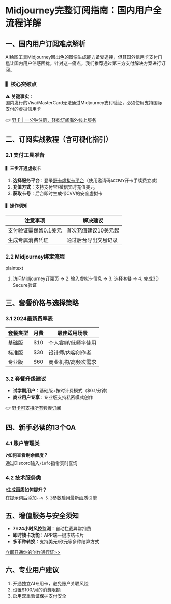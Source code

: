 # Midjourney完整订阅指南：国内用户全流程详解

## 一、国内用户订阅难点解析
AI绘图工具Midjourney因出色的图像生成能力备受追捧，但其国外信用卡支付门槛让国内用户倍感困扰。针对这一痛点，我们推荐通过第三方支付解决方案进行订阅。

### ▍核心突破点
⚠️ **关键事实**：  
国内发行的Visa/MasterCard无法通过Midjourney支付验证，必须使用支持国际支付的虚拟信用卡

👉 [野卡 | 一分钟注册，轻松订阅海外线上服务](https://bbtdd.com/yeka)

## 二、订阅实战教程（含可视化指引）

### 2.1 支付工具准备
#### ▍三步开通虚拟卡
1. **选择服务平台**：登录[野卡虚拟卡平台](https://bbtdd.com/yeka)（使用邀请码`ACCPAY`开卡手续费立减）
2. **充值方式**：支持支付宝/微信实时充值美元
3. **获取卡号**：后台即时生成带CVV的安全虚拟卡

#### ▍操作须知
| 注意事项               | 解决建议                  |
|------------------------|---------------------------|
| 支付验证需保留0.1美元   | 首次充值建议10美元起       |
| 生成专属消费凭证        | 通过后台导出交易记录       |

### 2.2 Midjourney绑定流程
plaintext
1. 访问Midjourney订阅页 → 2. 输入虚拟卡信息 → 3. 选择套餐 → 4. 完成3D Secure验证


## 三、套餐价格与选择策略
### 3.1 2024最新费率表
| 套餐类型 | 月费    | 最佳适用场景         |
|----------|---------|----------------------|
| 基础版   | $10     | 个人尝鲜/低频率使用  |
| 标准版   | $30     | 设计师/内容创作者    |
| 专业版   | $60     | 商业机构/高频次需求  |

### 3.2 套餐升级建议
- **试学期用户**：基础版+按时计费模式（$0.1/分钟）
- **商业用户专享**：专业版支持私密模式创作

👉 [野卡可支持所有套餐订阅](https://bbtdd.com/yeka)

## 四、新手必读的13个QA
### 4.1 账户管理类
❓**如何查看剩余额度？**  
通过Discord输入`/info`指令实时查询

### 4.2 技术服务类
❗**生成画质如何提升？**  
在提示词后添加`--v 5.2`参数启用最新画质引擎

## 五、增值服务与安全须知
- **7×24小时风控监测**：自动拦截异常扣费
- **即时锁卡功能**：APP端一键冻结卡片
- **多币种转换**：支持美元/欧元等多种结算方式

[立即开通你的创作通行证>>](https://bbtdd.com/yeka)

## 六、专业用户建议
1. 开通独立AI专用卡，避免账户关联风险
2. 设置$100/月的消费限额
3. 启用双重验证保护支付安全